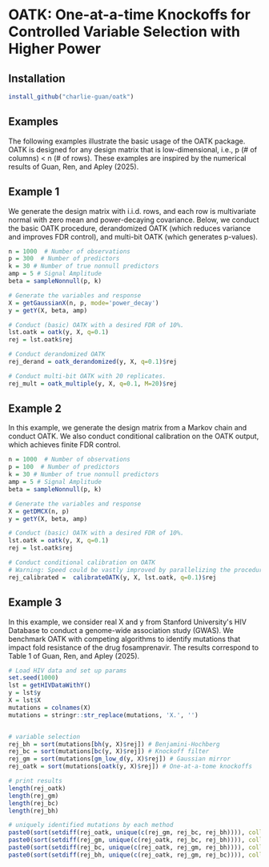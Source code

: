 # OATK: One-at-a-time Knockoffs for Controlled Variable Selection with Higher Power


## Installation
```R
install_github("charlie-guan/oatk")
```

## Examples
The following examples illustrate the basic usage of the OATK package. OATK is designed for any design matrix that is low-dimensional, i.e., p (# of columns) < n (# of rows). These examples are inspired by the numerical results of Guan, Ren, and Apley (2025).

## Example 1
We generate the design matrix with i.i.d. rows, and each row is multivariate normal with zero mean and power-decaying covariance. Below, we conduct the basic OATK procedure, derandomized OATK (which reduces variance and improves FDR control), and multi-bit OATK (which generates p-values).


```R
n = 1000  # Number of observations
p = 300  # Number of predictors 
k = 30 # Number of true nonnull predictors
amp = 5 # Signal Amplitude
beta = sampleNonnull(p, k)

# Generate the variables and response
X = getGaussianX(n, p, mode='power_decay')
y = getY(X, beta, amp)

# Conduct (basic) OATK with a desired FDR of 10%.
lst.oatk = oatk(y, X, q=0.1)
rej = lst.oatk$rej

# Conduct derandomized OATK
rej_derand = oatk_derandomized(y, X, q=0.1)$rej

# Conduct multi-bit OATK with 20 replicates. 
rej_mult = oatk_multiple(y, X, q=0.1, M=20)$rej

```



## Example 2
In this example, we generate the design matrix from a Markov chain and conduct OATK. We also conduct conditional calibration on the OATK output, which achieves finite FDR control.
```R
n = 1000  # Number of observations
p = 100  # Number of predictors 
k = 30 # Number of true nonnull predictors
amp = 5 # Signal Amplitude
beta = sampleNonnull(p, k)

# Generate the variables and response
X = getDMCX(n, p)
y = getY(X, beta, amp)

# Conduct (basic) OATK with a desired FDR of 10%.
lst.oatk = oatk(y, X, q=0.1)
rej = lst.oatk$rej

# Conduct conditional calibration on OATK
# Warning: Speed could be vastly improved by parallelizing the procedure.
rej_calibrated =  calibrateOATK(y, X, lst.oatk, q=0.1)$rej
```


## Example 3
In this example, we consider real X and y from Stanford University's HIV Database to conduct a genome-wide association study (GWAS). We benchmark OATK with competing algorithms to identify mutations that impact fold resistance of the drug fosamprenavir. The results correspond to Table 1 of Guan, Ren, and Apley (2025). 

```R
# Load HIV data and set up params
set.seed(1000)
lst = getHIVDataWithY()
y = lst$y
X = lst$X
mutations = colnames(X)
mutations = stringr::str_replace(mutations, 'X.', '')


# variable selection
rej_bh = sort(mutations[bh(y, X)$rej]) # Benjamini-Hochberg
rej_bc = sort(mutations[bc(y, X)$rej]) # Knockoff filter
rej_gm = sort(mutations[gm_low_d(y, X)$rej]) # Gaussian mirror
rej_oatk = sort(mutations[oatk(y, X)$rej]) # One-at-a-tome knockoffs

# print results
length(rej_oatk)
length(rej_gm)
length(rej_bc)
length(rej_bh)

# uniquely identified mutations by each method
paste0(sort(setdiff(rej_oatk, unique(c(rej_gm, rej_bc, rej_bh)))), collapse=', ')
paste0(sort(setdiff(rej_gm, unique(c(rej_oatk, rej_bc, rej_bh)))), collapse=', ')
paste0(sort(setdiff(rej_bc, unique(c(rej_oatk, rej_gm, rej_bh)))), collapse=', ')
paste0(sort(setdiff(rej_bh, unique(c(rej_oatk, rej_gm, rej_bc)))), collapse=', ')
```
